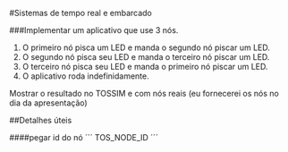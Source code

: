 #Sistemas de tempo real e embarcado

###Implementar um aplicativo que use 3 nós.

1. O primeiro nó pisca um LED e manda o segundo nó piscar um LED.
1. O segundo nó pisca seu LED e manda o terceiro nó piscar um LED.
1. O terceiro nó pisca seu LED e manda o primeiro nó piscar um LED.
1. O aplicativo roda indefinidamente.

Mostrar o resultado no TOSSIM e com nós reais (eu fornecerei os nós no dia da apresentação)

##Detalhes úteis

####pegar id do nó
´´´
TOS_NODE_ID
´´´ 

